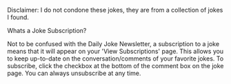 Disclaimer: I do not condone these jokes, they are from a collection of jokes I found.

Whats a Joke Subscription?

Not to be confused with the Daily Joke Newsletter, a subscription to a joke means that it will appear on your 'View Subscriptions' page. This allows you to keep up-to-date on the conversation/comments of your favorite jokes. To subscribe, click the checkbox at the bottom of the comment box on the joke page. You can always unsubscribe at any time.

